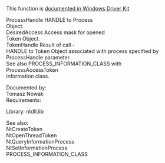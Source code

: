 This function is [documented in Windows Driver Kit](https://learn.microsoft.com/en-us/windows-hardware/drivers/ddi/ntifs/nf-ntifs-ntopenprocesstoken)

ProcessHandle HANDLE to Process \
Object. \
DesiredAccess Access mask for opened \
Token Object. \
TokenHandle Result of call \- \
HANDLE to Token Object associated with process specified by \
ProcessHandle parameter. \
See also PROCESS\_INFORMATION\_CLASS with \
ProcessAccessToken \
information class.

Documented by: \
Tomasz Nowak \
Requirements:

Library: ntdll.lib

See also: \
NtCreateToken \
NtOpenThreadToken \
NtQueryInformationProcess \
NtSetInformationProcess \
PROCESS\_INFORMATION\_CLASS
